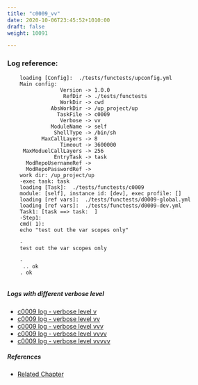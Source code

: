 ```yaml
---
title: "c0009_vv"
date: 2020-10-06T23:45:52+1010:00
draft: false
weight: 10091

---
```


### Log reference: <no value>

```
    loading [Config]:  ./tests/functests/upconfig.yml
    Main config:
                 Version -> 1.0.0
                  RefDir -> ./tests/functests
                 WorkDir -> cwd
              AbsWorkDir -> /up_project/up
                TaskFile -> c0009
                 Verbose -> vv
              ModuleName -> self
               ShellType -> /bin/sh
           MaxCallLayers -> 8
                 Timeout -> 3600000
     MaxModuelCallLayers -> 256
               EntryTask -> task
      ModRepoUsernameRef -> 
      ModRepoPasswordRef -> 
    work dir: /up_project/up
    -exec task: task
    loading [Task]:  ./tests/functests/c0009
    module: [self], instance id: [dev], exec profile: []
    loading [ref vars]:  ./tests/functests/d0009-global.yml
    loading [ref vars]:  ./tests/functests/d0009-dev.yml
    Task1: [task ==> task:  ]
    -Step1:
    cmd( 1):
    echo "test out the var scopes only"
    
    -
    test out the var scopes only
    
    -
     .. ok
    . ok
    
```

##### Logs with different verbose level
* [c0009 log - verbose level v](../../logs/c0009_v)
* [c0009 log - verbose level vv](../../logs/c0009_vv)
* [c0009 log - verbose level vvv](../../logs/c0009_vvv)
* [c0009 log - verbose level vvvv](../../logs/c0009_vvvv)
* [c0009 log - verbose level vvvvv](../../logs/c0009_vvvvv)

##### References
* [Related Chapter](../../scope/c0009)
